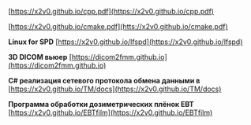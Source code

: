 [https://x2v0.github.io/cpp.pdf](https://x2v0.github.io/cpp.pdf)

[https://x2v0.github.io/cmake.pdf](htts://x2v0.github.io/cmake.pdf)

**Linux for SPD**
[https://x2v0.github.io/lfspd](https://x2v0.github.io/lfspd)

**3D DICOM вьюер**
[https://dicom2fmm.github.io](https://dicom2fmm.github.io) 

**C# реализация сетевого протокола обмена данными в** [https://x2v0.github.io/TM/docs](https://x2v0.github.io/TM/docs)

**Программа обработки дозиметрических плёнок EBT**
[https://x2v0.github.io/EBTfilm](https://x2v0.github.io/EBTfilm)
